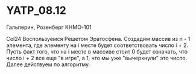 # YATP_08.12
Гальперин, Розенберг КНМО-101

Col24
  Воспользуемся Решетом Эратосфена.
  Создадим массив из n - 1 элемента, где элементу на i месте будет соответствовать число i + 2. Пусть факт того, что на i месте в массиве стоит 0 будет означать, что число i + 2 все еще "в игре", а 1, что мы уже "вычеркнули" это число.
  Далее действуем по алгоритму.
